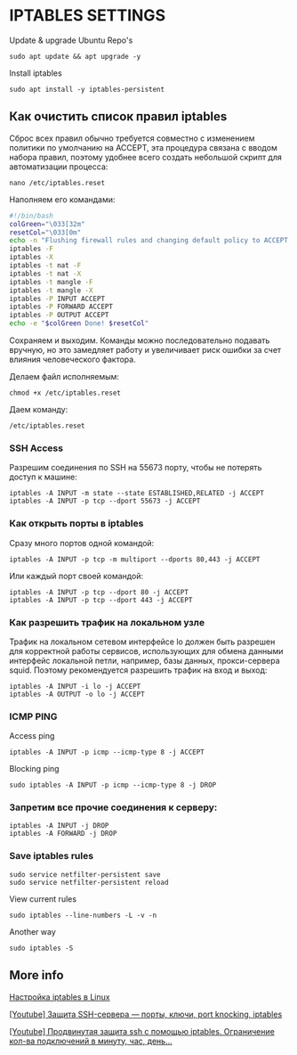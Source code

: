 # IPTABLES SETTINGS

Update & upgrade Ubuntu Repo's

    sudo apt update && apt upgrade -y

Install iptables

    sudo apt install -y iptables-persistent

## Как очистить список правил iptables
Сброс всех правил обычно требуется совместно с изменением политики по умолчанию на ACCEPT, эта процедура связана с вводом набора правил, поэтому удобнее всего создать небольшой скрипт для автоматизации процесса:

    nano /etc/iptables.reset

Наполняем его командами:
```bash
#!/bin/bash
colGreen="\033[32m"
resetCol="\033[0m"
echo -n "Flushing firewall rules and changing default policy to ACCEPT..."
iptables -F
iptables -X
iptables -t nat -F
iptables -t nat -X
iptables -t mangle -F
iptables -t mangle -X
iptables -P INPUT ACCEPT
iptables -P FORWARD ACCEPT
iptables -P OUTPUT ACCEPT
echo -e "$colGreen Done! $resetCol"
```

Сохраняем и выходим. Команды можно последовательно подавать вручную, но это замедляет работу и увеличивает риск ошибки за счет влияния человеческого фактора.

Делаем файл исполняемым:

    chmod +x /etc/iptables.reset

Даем команду:

    /etc/iptables.reset

### SSH Access

Разрешим соединения по SSH на 55673 порту, чтобы не потерять доступ к машине:

    iptables -A INPUT -m state --state ESTABLISHED,RELATED -j ACCEPT
    iptables -A INPUT -p tcp --dport 55673 -j ACCEPT

### Как открыть порты в iptables

Сразу много портов одной командой:

    iptables -A INPUT -p tcp -m multiport --dports 80,443 -j ACCEPT

Или каждый порт своей командой:

    iptables -A INPUT -p tcp --dport 80 -j ACCEPT
    iptables -A INPUT -p tcp --dport 443 -j ACCEPT


### Как разрешить трафик на локальном узле

Трафик на локальном сетевом интерфейсе lo должен быть разрешен для корректной работы сервисов, использующих для обмена данными интерфейс локальной петли, например, базы данных, прокси-сервера squid. Поэтому рекомендуется разрешить трафик на вход и выход:

    iptables -A INPUT -i lo -j ACCEPT 
    iptables -A OUTPUT -o lo -j ACCEPT

### ICMP PING

Access ping

    iptables -A INPUT -p icmp --icmp-type 8 -j ACCEPT

Blocking ping

    sudo iptables -A INPUT -p icmp --icmp-type 8 -j DROP

### Запретим все прочие соединения к серверу:

    iptables -A INPUT -j DROP
    iptables -A FORWARD -j DROP

### Save iptables rules

    sudo service netfilter-persistent save
    sudo service netfilter-persistent reload

View current rules

    sudo iptables --line-numbers -L -v -n


Another way 

    sudo iptables -S



## More info

[Настройка iptables в Linux](https://selectel.ru/blog/setup-iptables-linux/)

[[Youtube] Защита SSH-сервера — порты, ключи, port knocking, iptables](https://www.youtube.com/watch?v=5TCvRlD1sSw&t=1376s)

[[Youtube] Продвинутая защита ssh с помощью iptables. Ограничение кол-ва подключений в минуту, час, день...](https://www.youtube.com/watch?v=zqMYJaz6elM)
